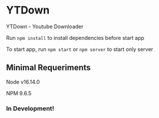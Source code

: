 # YTDown
YTDown - Youtube Downloader

Run `` npm install `` to install dependencies before start app

To start app, run `` npm start `` or `` npm server `` to start only server

## Minimal Requeriments
Node v16.14.0

NPM 9.6.5

### In Development!
